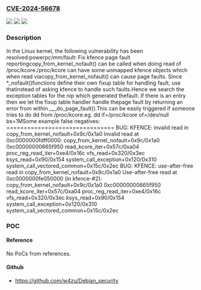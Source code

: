 ### [CVE-2024-56678](https://cve.mitre.org/cgi-bin/cvename.cgi?name=CVE-2024-56678)
![](https://img.shields.io/static/v1?label=Product&message=Linux&color=blue)
![](https://img.shields.io/static/v1?label=Version&message=90cbac0e995dd92f7bcf82f74aa50250bf194a4a%3C%20e0a470b5733c1fe068d5c58b0bb91ad539604bc6%20&color=brighgreen)
![](https://img.shields.io/static/v1?label=Vulnerability&message=n%2Fa&color=brighgreen)

### Description

In the Linux kernel, the following vulnerability has been resolved:powerpc/mm/fault: Fix kfence page fault reportingcopy_from_kernel_nofault() can be called when doing read of /proc/kcore./proc/kcore can have some unmapped kfence objects which when read viacopy_from_kernel_nofault() can cause page faults. Since *_nofault()functions define their own fixup table for handling fault, use thatinstead of asking kfence to handle such faults.Hence we search the exception tables for the nip which generated thefault. If there is an entry then we let the fixup table handler handle thepage fault by returning an error from within ___do_page_fault().This can be easily triggered if someone tries to do dd from /proc/kcore.eg. dd if=/proc/kcore of=/dev/null bs=1MSome example false negatives:  ===============================  BUG: KFENCE: invalid read in copy_from_kernel_nofault+0x9c/0x1a0  Invalid read at 0xc0000000fdff0000:   copy_from_kernel_nofault+0x9c/0x1a0   0xc00000000665f950   read_kcore_iter+0x57c/0xa04   proc_reg_read_iter+0xe4/0x16c   vfs_read+0x320/0x3ec   ksys_read+0x90/0x154   system_call_exception+0x120/0x310   system_call_vectored_common+0x15c/0x2ec  BUG: KFENCE: use-after-free read in copy_from_kernel_nofault+0x9c/0x1a0  Use-after-free read at 0xc0000000fe050000 (in kfence-#2):   copy_from_kernel_nofault+0x9c/0x1a0   0xc00000000665f950   read_kcore_iter+0x57c/0xa04   proc_reg_read_iter+0xe4/0x16c   vfs_read+0x320/0x3ec   ksys_read+0x90/0x154   system_call_exception+0x120/0x310   system_call_vectored_common+0x15c/0x2ec

### POC

#### Reference
No PoCs from references.

#### Github
- https://github.com/w4zu/Debian_security

